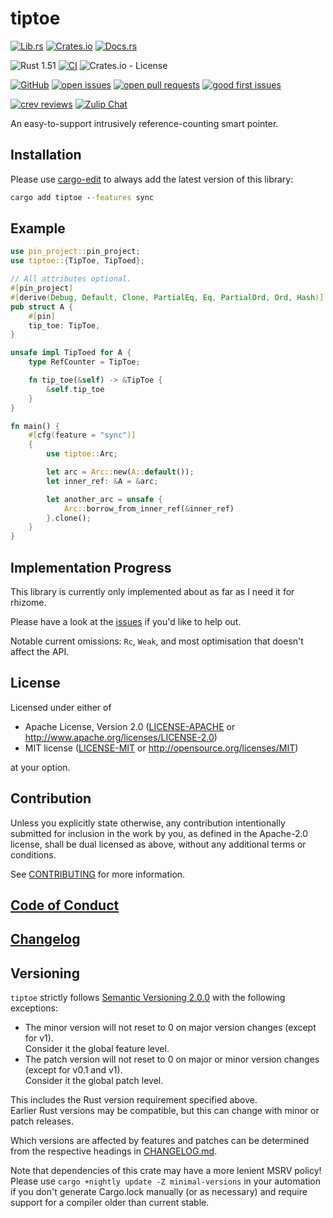 # tiptoe

[![Lib.rs](https://img.shields.io/badge/Lib.rs-*-84f)](https://lib.rs/crates/tiptoe)
[![Crates.io](https://img.shields.io/crates/v/tiptoe)](https://crates.io/crates/tiptoe)
[![Docs.rs](https://docs.rs/tiptoe/badge.svg)](https://docs.rs/tiptoe)

![Rust 1.51](https://img.shields.io/static/v1?logo=Rust&label=&message=1.51&color=grey)
[![CI](https://github.com/Tamschi/tiptoe/workflows/CI/badge.svg?branch=develop)](https://github.com/Tamschi/tiptoe/actions?query=workflow%3ACI+branch%3Adevelop)
![Crates.io - License](https://img.shields.io/crates/l/tiptoe/0.0.1)

[![GitHub](https://img.shields.io/static/v1?logo=GitHub&label=&message=%20&color=grey)](https://github.com/Tamschi/tiptoe)
[![open issues](https://img.shields.io/github/issues-raw/Tamschi/tiptoe)](https://github.com/Tamschi/tiptoe/issues)
[![open pull requests](https://img.shields.io/github/issues-pr-raw/Tamschi/tiptoe)](https://github.com/Tamschi/tiptoe/pulls)
[![good first issues](https://img.shields.io/github/issues-raw/Tamschi/tiptoe/good%20first%20issue?label=good+first+issues)](https://github.com/Tamschi/tiptoe/contribute)

[![crev reviews](https://web.crev.dev/rust-reviews/badge/crev_count/tiptoe.svg)](https://web.crev.dev/rust-reviews/crate/tiptoe/)
[![Zulip Chat](https://img.shields.io/endpoint?label=chat&url=https%3A%2F%2Fiteration-square-automation.schichler.dev%2F.netlify%2Ffunctions%2Fstream_subscribers_shield%3Fstream%3Dproject%252Ftiptoe)](https://iteration-square.schichler.dev/#narrow/stream/project.2Ftiptoe)

An easy-to-support intrusively reference-counting smart pointer.

<!-- TODO: \rs. Implement once non-generically for both `Arc` and `Rc`, no overhead. -->

## Installation

Please use [cargo-edit](https://crates.io/crates/cargo-edit) to always add the latest version of this library:

```cmd
cargo add tiptoe --features sync
```

## Example

```rust
use pin_project::pin_project;
use tiptoe::{TipToe, TipToed};

// All attributes optional.
#[pin_project]
#[derive(Debug, Default, Clone, PartialEq, Eq, PartialOrd, Ord, Hash)]
pub struct A {
    #[pin]
    tip_toe: TipToe,
}

unsafe impl TipToed for A {
    type RefCounter = TipToe;

    fn tip_toe(&self) -> &TipToe {
        &self.tip_toe
    }
}

fn main() {
    #[cfg(feature = "sync")]
    {
        use tiptoe::Arc;

        let arc = Arc::new(A::default());
        let inner_ref: &A = &arc;

        let another_arc = unsafe {
            Arc::borrow_from_inner_ref(&inner_ref)
        }.clone();
    }
}
```

## Implementation Progress

This library is currently only implemented about as far as I need it for rhizome.

Please have a look at the [issues](https://github.com/Tamschi/tiptoe/issues) if you'd like to help out.

Notable current omissions: `Rc`, `Weak`, and most optimisation that doesn't affect the API.

## License

Licensed under either of

- Apache License, Version 2.0
   ([LICENSE-APACHE](LICENSE-APACHE) or <http://www.apache.org/licenses/LICENSE-2.0>)
- MIT license
   ([LICENSE-MIT](LICENSE-MIT) or <http://opensource.org/licenses/MIT>)

at your option.

## Contribution

Unless you explicitly state otherwise, any contribution intentionally submitted
for inclusion in the work by you, as defined in the Apache-2.0 license, shall be
dual licensed as above, without any additional terms or conditions.

See [CONTRIBUTING](CONTRIBUTING.md) for more information.

## [Code of Conduct](CODE_OF_CONDUCT.md)

## [Changelog](CHANGELOG.md)

## Versioning

`tiptoe` strictly follows [Semantic Versioning 2.0.0](https://semver.org/spec/v2.0.0.html) with the following exceptions:

- The minor version will not reset to 0 on major version changes (except for v1).  
Consider it the global feature level.
- The patch version will not reset to 0 on major or minor version changes (except for v0.1 and v1).  
Consider it the global patch level.

This includes the Rust version requirement specified above.  
Earlier Rust versions may be compatible, but this can change with minor or patch releases.

Which versions are affected by features and patches can be determined from the respective headings in [CHANGELOG.md](CHANGELOG.md).

Note that dependencies of this crate may have a more lenient MSRV policy!
Please use `cargo +nightly update -Z minimal-versions` in your automation if you don't generate Cargo.lock manually (or as necessary) and require support for a compiler older than current stable.
